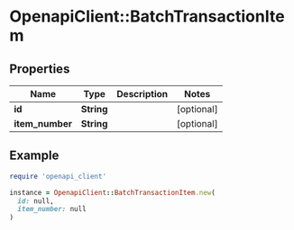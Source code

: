 # OpenapiClient::BatchTransactionItem

## Properties

| Name | Type | Description | Notes |
| ---- | ---- | ----------- | ----- |
| **id** | **String** |  | [optional] |
| **item_number** | **String** |  | [optional] |

## Example

```ruby
require 'openapi_client'

instance = OpenapiClient::BatchTransactionItem.new(
  id: null,
  item_number: null
)
```

